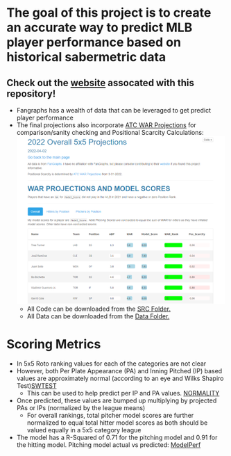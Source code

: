 # The goal of this project is to create an accurate way to predict MLB player performance based on historical sabermetric data
## Check out the [website](https://dissipation.github.io/DarshDSPortfolio/) assocated with this repository!
* Fangraphs has a wealth of data that can be leveraged to get predict player performance
* The final projections also incorporate [ATC WAR Projections](https://www.fangraphs.com/projections.aspx?pos=all&stats=bat&type=atc&team=0&lg=all&players=0) for comparison/sanity checking and Positional Scarcity Calculations:
![Projections](https://github.com/dissipation/Fantasy-Baseball/blob/master/Images%20for%20Readme/ImageforGH.PNG)
    * All Code can be downloaded from the [SRC Folder.](https://github.com/dissipation/Fantasy-Baseball/tree/master/SRC)
    * All Data can be downloaded from the [Data Folder.](https://github.com/dissipation/Fantasy-Baseball/tree/master/Data) 

# Scoring Metrics
* In 5x5 Roto ranking values for each of the categories are not clear
* However, both Per Plate Appearance (PA) and Inning Pitched (IP) based values are approximately normal (according to an eye and Wilks Shapiro Test)[SWTEST](https://github.com/dissipation/Fantasy-Baseball/blob/master/Images%20for%20Readme/WilksShapiro.PNG)
    * This can be used to help predict per IP and PA values.
    [NORMALITY](https://github.com/dissipation/Fantasy-Baseball/blob/master/Images%20for%20Readme/NormalGraphForGH.PNG)
* Once predicted, these values are bumped up multiplying by projected PAs or IPs (normalized by the league means)
    * For overall rankings, total pitcher model scores are further normalized to equal total hitter model scores as both should be valued equally in a 5x5 category league
* The model has a R-Squared of 0.71 for the pitching model and 0.91 for the hitting model. Pitching model actual vs predicted: [ModelPerf](https://github.com/dissipation/Fantasy-Baseball/blob/master/Images%20for%20Readme/ModelPerfForGh.PNG)